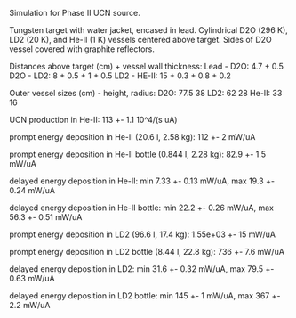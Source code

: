 Simulation for Phase II UCN source.

Tungsten target with water jacket, encased in lead.
Cylindrical D2O (296 K), LD2 (20 K), and He-II (1 K) vessels centered above target.
Sides of D2O vessel covered with graphite reflectors.

Distances above target (cm) + vessel wall thickness:
Lead - D2O: 4.7 + 0.5
D2O - LD2: 8 + 0.5 + 1 + 0.5
LD2 - HE-II: 15 + 0.3 + 0.8 + 0.2

Outer vessel sizes (cm) - height, radius:
D2O: 77.5 38
LD2: 62 28
He-II: 33 16

UCN production in He-II:
113 +- 1.1 10^4/(s uA)

prompt energy deposition in He-II (20.6 l, 2.58 kg):
112 +- 2 mW/uA

prompt energy deposition in He-II bottle (0.844 l, 2.28 kg):
82.9 +- 1.5 mW/uA

delayed energy deposition in He-II:
min 7.33 +- 0.13 mW/uA, max 19.3 +- 0.24 mW/uA

delayed energy deposition in He-II bottle:
min 22.2 +- 0.26 mW/uA, max 56.3 +- 0.51 mW/uA

prompt energy deposition in LD2 (96.6 l, 17.4 kg):
1.55e+03 +- 15 mW/uA

prompt energy deposition in LD2 bottle (8.44 l, 22.8 kg):
736 +- 7.6 mW/uA

delayed energy deposition in LD2:
min 31.6 +- 0.32 mW/uA, max 79.5 +- 0.63 mW/uA

delayed energy deposition in LD2 bottle:
min 145 +- 1 mW/uA, max 367 +- 2.2 mW/uA

